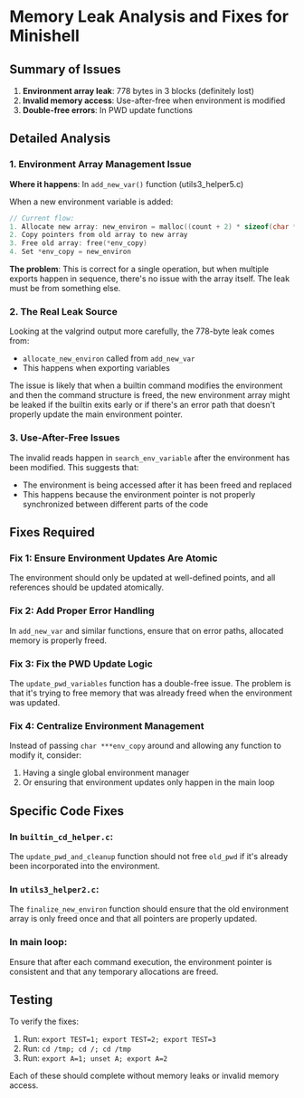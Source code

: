 # Memory Leak Analysis and Fixes for Minishell

## Summary of Issues

1. **Environment array leak**: 778 bytes in 3 blocks (definitely lost)
2. **Invalid memory access**: Use-after-free when environment is modified
3. **Double-free errors**: In PWD update functions

## Detailed Analysis

### 1. Environment Array Management Issue

**Where it happens**: In `add_new_var()` function (utils3_helper5.c)

When a new environment variable is added:
```c
// Current flow:
1. Allocate new array: new_environ = malloc((count + 2) * sizeof(char *))
2. Copy pointers from old array to new array
3. Free old array: free(*env_copy)
4. Set *env_copy = new_environ
```

**The problem**: This is correct for a single operation, but when multiple exports happen in sequence, there's no issue with the array itself. The leak must be from something else.

### 2. The Real Leak Source

Looking at the valgrind output more carefully, the 778-byte leak comes from:
- `allocate_new_environ` called from `add_new_var`
- This happens when exporting variables

The issue is likely that when a builtin command modifies the environment and then the command structure is freed, the new environment array might be leaked if the builtin exits early or if there's an error path that doesn't properly update the main environment pointer.

### 3. Use-After-Free Issues

The invalid reads happen in `search_env_variable` after the environment has been modified. This suggests that:
- The environment is being accessed after it has been freed and replaced
- This happens because the environment pointer is not properly synchronized between different parts of the code

## Fixes Required

### Fix 1: Ensure Environment Updates Are Atomic

The environment should only be updated at well-defined points, and all references should be updated atomically.

### Fix 2: Add Proper Error Handling

In `add_new_var` and similar functions, ensure that on error paths, allocated memory is properly freed.

### Fix 3: Fix the PWD Update Logic

The `update_pwd_variables` function has a double-free issue. The problem is that it's trying to free memory that was already freed when the environment was updated.

### Fix 4: Centralize Environment Management

Instead of passing `char ***env_copy` around and allowing any function to modify it, consider:
1. Having a single global environment manager
2. Or ensuring that environment updates only happen in the main loop

## Specific Code Fixes

### In `builtin_cd_helper.c`:

The `update_pwd_and_cleanup` function should not free `old_pwd` if it's already been incorporated into the environment.

### In `utils3_helper2.c`:

The `finalize_new_environ` function should ensure that the old environment array is only freed once and that all pointers are properly updated.

### In main loop:

Ensure that after each command execution, the environment pointer is consistent and that any temporary allocations are freed.

## Testing

To verify the fixes:
1. Run: `export TEST=1; export TEST=2; export TEST=3`
2. Run: `cd /tmp; cd /; cd /tmp`
3. Run: `export A=1; unset A; export A=2`

Each of these should complete without memory leaks or invalid memory access.